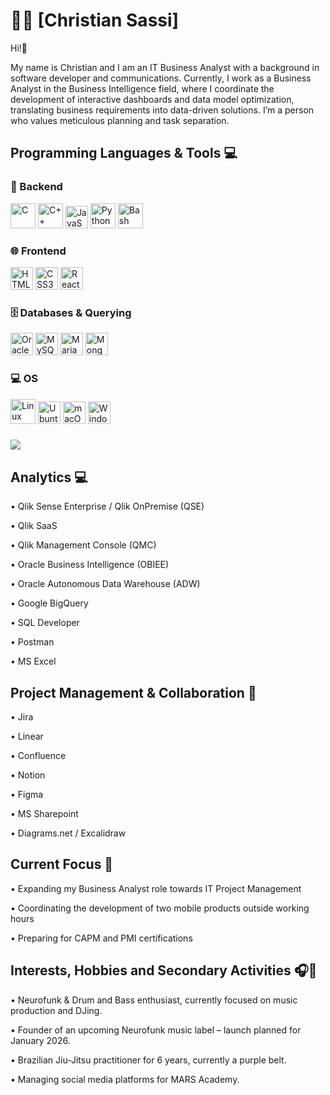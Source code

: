 # 👨‍💻 [Christian Sassi]

Hi!👋

My name is Christian and I am an IT Business Analyst with a background in software developer and communications. Currently, I work as a Business Analyst in the Business Intelligence field, where I coordinate the development of interactive dashboards and data model optimization, translating business requirements into data-driven solutions.
I’m a person who values meticulous planning and task separation.

## Programming Languages & Tools 💻

### 🧠 Backend
<img src="https://cdn.jsdelivr.net/gh/devicons/devicon/icons/c/c-original.svg" height="40" alt="C" /> <img src="https://cdn.jsdelivr.net/gh/devicons/devicon/icons/cplusplus/cplusplus-original.svg" height="40" alt="C++" />
<img src="https://raw.githubusercontent.com/danielcranney/readme-generator/main/public/icons/skills/javascript-colored.svg" width="36" height="36" alt="JavaScript" /> <img src="https://cdn.jsdelivr.net/gh/devicons/devicon/icons/python/python-original.svg" height="40" alt="Python" /> <img src="https://cdn.jsdelivr.net/gh/devicons/devicon/icons/bash/bash-original.svg" height="40" alt="Bash" />

### 🌐 Frontend
 <img src="https://raw.githubusercontent.com/danielcranney/readme-generator/main/public/icons/skills/html5-colored.svg" width="36" height="36" alt="HTML5" /> <img src="https://raw.githubusercontent.com/danielcranney/readme-generator/main/public/icons/skills/css3-colored.svg" width="36" height="36" alt="CSS3" /> <img src="https://raw.githubusercontent.com/danielcranney/readme-generator/main/public/icons/skills/react-colored.svg" width="36" height="36" alt="React" />

### 🗄️ Databases & Querying
<img src="https://raw.githubusercontent.com/danielcranney/readme-generator/main/public/icons/skills/oracle-colored.svg" width="36" height="36" alt="Oracle" /> <img src="https://raw.githubusercontent.com/danielcranney/readme-generator/main/public/icons/skills/mysql-colored.svg" width="36" height="36" alt="MySQL" /> <img src="https://raw.githubusercontent.com/marwin1991/profile-technology-icons/refs/heads/main/icons/mariadb.png" width="36" height="36" alt="MariaDB" /> <img src="https://raw.githubusercontent.com/danielcranney/readme-generator/main/public/icons/skills/mongodb-colored.svg" width="36" height="36" alt="MongoDB" />

### 💻 OS
<img src="https://cdn.jsdelivr.net/gh/devicons/devicon/icons/linux/linux-original.svg" height="40" alt="Linux" /> <img src="https://raw.githubusercontent.com/marwin1991/profile-technology-icons/refs/heads/main/icons/ubuntu.png" width="36" height="36" alt="Ubuntu" /> <img src="https://raw.githubusercontent.com/danielcranney/readme-generator/main/public/icons/skills/macos-colored.svg" width="36" height="36" alt="macOS" /> <img src="https://raw.githubusercontent.com/marwin1991/profile-technology-icons/refs/heads/main/icons/windows.png" width="36" height="36" alt="Windows" />


###

![](https://github-readme-stats.vercel.app/api/top-langs/?username=chsassi&theme=github_dark&hide_border=false&include_all_commits=false&count_private=false&layout=compact)


## Analytics 💻

• Qlik Sense Enterprise / Qlik OnPremise (QSE)

• Qlik SaaS

• Qlik Management Console (QMC)

• Oracle Business Intelligence (OBIEE)

• Oracle Autonomous Data Warehouse (ADW)

• Google BigQuery

• SQL Developer

• Postman

• MS Excel

## Project Management & Collaboration 👥

• Jira

• Linear

• Confluence

• Notion

• Figma

• MS Sharepoint

• Diagrams.net / Excalidraw

## Current Focus 🚀

• Expanding my Business Analyst role towards IT Project Management  

• Coordinating the development of two mobile products outside working hours  

• Preparing for CAPM and PMI certifications

## Interests, Hobbies and Secondary Activities 🎧🥋

• Neurofunk & Drum and Bass enthusiast, currently focused on music production and DJing.  

• Founder of an upcoming Neurofunk music label – launch planned for January 2026.  

• Brazilian Jiu-Jitsu practitioner for 6 years, currently a purple belt.  

• Managing social media platforms for MARS Academy.
